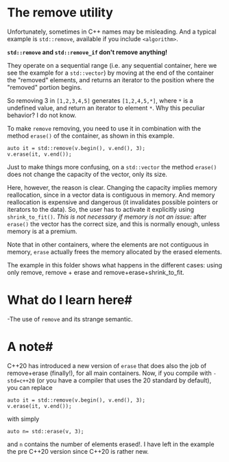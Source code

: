 # The remove utility #

Unfortunately, sometimes in C++ names may be misleading. And a typical example is `std::remove`, available if you include `<algorithm>`.

**`std::remove` and `std::remove_if` don't remove anything!** 

They operate on a sequential range (i.e. any sequential container, here we see the example for a
`std::vector`) by moving at the end of the container the "removed"
elements, and returns an iterator to the position where the "removed"
portion begins.

So removing 3 in `[1,2,3,4,5]` generates `[1,2,4,5,*]`, where `*` is a undefined value, and return an iterator to element `*`. 
Why this peculiar behavior? I do not know.

To make `remove` removing, you need to use it in combination with the method
`erase()` of the container, as shown in this example.

    auto it = std::remove(v.begin(), v.end(), 3);
    v.erase(it, v.end());

Just to make things more confusing, on a `std::vector` the method
`erase()` does not change the capacity of the vector, only
its size. 

Here, however, the reason is clear. Changing the capacity
implies memory reallocation, since in a vector data is contiguous in
memory. And memory reallocation is expensive and dangerous (it
invalidates possible pointers or iterators to the data). So, the user
has to activate it explicitly using `shrink_to_fit()`. *This is not necessary if memory is not an issue:*  after `erase()` the vector has the correct size, and this is normally enough, unless memory is at a premium.

Note that in other containers, where the elements are not contiguous
in memory, `erase` actually frees the memory allocated by the erased
elements.

The example in this folder shows what happens in the different cases: using only remove, remove + erase and remove+erase+shrink_to_fit.

# What do I learn here#
 -The use of `remove` and its strange semantic.
 
# A note#
C++20 has introduced a new version of `erase` that does also the job of remove+erase (finally!), for all main containers. Now, if you compile with `-std=c++20` (or you have a compiler that uses the 20 standard by default), you can replace
	
    auto it = std::remove(v.begin(), v.end(), 3);
    v.erase(it, v.end());
with simply
    
    auto n= std::erase(v, 3);

and `n` contains the number of elements erased!. I have left in the example the pre C++20 version since C++20 is rather new.

